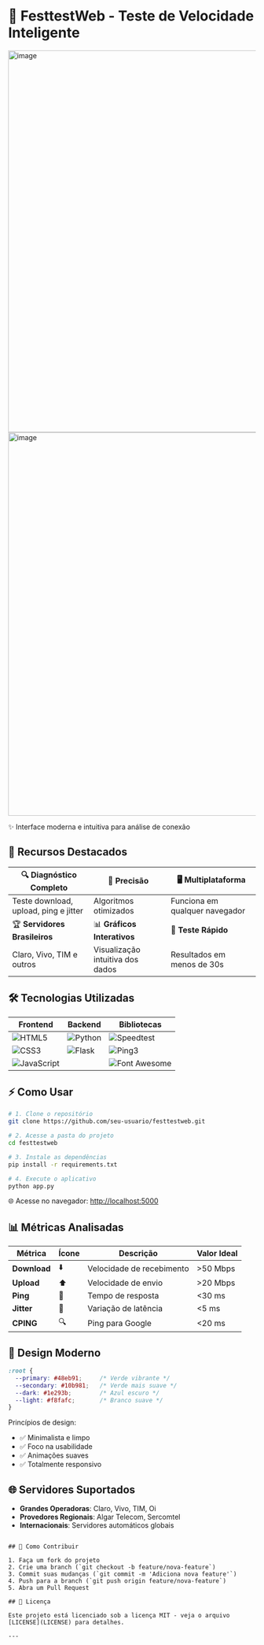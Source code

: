 # 🚀 FesttestWeb - Teste de Velocidade Inteligente

<img width="542" height="776" alt="image" src="https://github.com/user-attachments/assets/a119836e-49f8-4447-9b8a-227a9c53053f" />

<img width="548" height="779" alt="image" src="https://github.com/user-attachments/assets/d2ac005c-5e2f-45c4-9f1c-d1a6b6025b7a" />


 
  <p>✨ Interface moderna e intuitiva para análise de conexão</p>
</div>

## 🌟 Recursos Destacados

| 🔍 Diagnóstico Completo | 🎯 Precisão | 🖥 Multiplataforma |
|-----------------------|------------|------------------|
| Teste download, upload, ping e jitter | Algoritmos otimizados | Funciona em qualquer navegador |
| 🏆 **Servidores Brasileiros** | 📊 **Gráficos Interativos** | 🔄 **Teste Rápido** |
| Claro, Vivo, TIM e outros | Visualização intuitiva dos dados | Resultados em menos de 30s |

## 🛠 Tecnologias Utilizadas

<div align="center">
  
| **Frontend** | **Backend** | **Bibliotecas** |
|--------------|-------------|-----------------|
| ![HTML5](https://img.shields.io/badge/HTML5-E34F26?style=for-the-badge&logo=html5&logoColor=white) | ![Python](https://img.shields.io/badge/Python-3776AB?style=for-the-badge&logo=python&logoColor=white) | ![Speedtest](https://img.shields.io/badge/Speedtest-C71F25?style=for-the-badge&logo=speedtest&logoColor=white) |
| ![CSS3](https://img.shields.io/badge/CSS3-1572B6?style=for-the-badge&logo=css3&logoColor=white) | ![Flask](https://img.shields.io/badge/Flask-000000?style=for-the-badge&logo=flask&logoColor=white) | ![Ping3](https://img.shields.io/badge/Ping3-00BFFF?style=for-the-badge) |
| ![JavaScript](https://img.shields.io/badge/JavaScript-F7DF1E?style=for-the-badge&logo=javascript&logoColor=black) |  | ![Font Awesome](https://img.shields.io/badge/Font_Awesome-528DD7?style=for-the-badge&logo=fontawesome&logoColor=white) |

</div>

## ⚡ Como Usar

```bash
# 1. Clone o repositório
git clone https://github.com/seu-usuario/festtestweb.git

# 2. Acesse a pasta do projeto
cd festtestweb

# 3. Instale as dependências
pip install -r requirements.txt

# 4. Execute o aplicativo
python app.py
```

🌐 Acesse no navegador: [http://localhost:5000](http://localhost:5000)

## 📊 Métricas Analisadas

<div align="center">

| Métrica | Ícone | Descrição | Valor Ideal |
|---------|-------|-----------|-------------|
| **Download** | ⬇️ | Velocidade de recebimento | >50 Mbps |
| **Upload** | ⬆️ | Velocidade de envio | >20 Mbps |
| **Ping** | 🏓 | Tempo de resposta | <30 ms |
| **Jitter** | 📶 | Variação de latência | <5 ms |
| **CPING** | 🔍 | Ping para Google | <20 ms |

</div>

## 🎨 Design Moderno

```css
:root {
  --primary: #48eb91;     /* Verde vibrante */
  --secondary: #10b981;   /* Verde mais suave */
  --dark: #1e293b;        /* Azul escuro */
  --light: #f8fafc;       /* Branco suave */
}
```

Princípios de design:
- ✅ Minimalista e limpo
- ✅ Foco na usabilidade
- ✅ Animações suaves
- ✅ Totalmente responsivo

## 🌐 Servidores Suportados

- **Grandes Operadoras**: Claro, Vivo, TIM, Oi
- **Provedores Regionais**: Algar Telecom, Sercomtel
- **Internacionais**: Servidores automáticos globais


```

## 🤝 Como Contribuir

1. Faça um fork do projeto
2. Crie uma branch (`git checkout -b feature/nova-feature`)
3. Commit suas mudanças (`git commit -m 'Adiciona nova feature'`)
4. Push para a branch (`git push origin feature/nova-feature`)
5. Abra um Pull Request

## 📝 Licença

Este projeto está licenciado sob a licença MIT - veja o arquivo [LICENSE](LICENSE) para detalhes.

---
